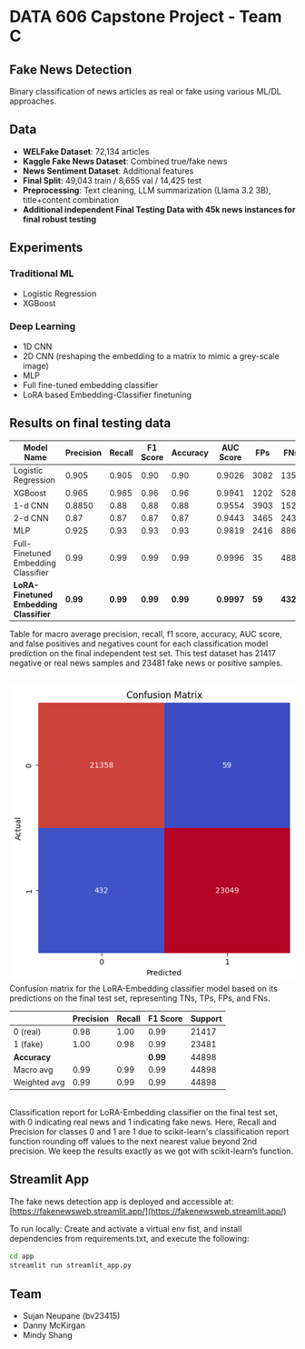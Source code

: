 # DATA 606 Capstone Project - Team C
## Fake News Detection

Binary classification of news articles as real or fake using various ML/DL approaches.

## Data
- **WELFake Dataset**: 72,134 articles
- **Kaggle Fake News Dataset**: Combined true/fake news
- **News Sentiment Dataset**: Additional features
- **Final Split**: 49,043 train / 8,655 val / 14,425 test
- **Preprocessing**: Text cleaning, LLM summarization (Llama 3.2 3B), title+content combination
- **Additional independent Final Testing Data with 45k news instances for final robust testing**
## Experiments

### Traditional ML
- Logistic Regression 
- XGBoost

### Deep Learning  
- 1D CNN
- 2D CNN (reshaping the embedding to a matrix to mimic a grey-scale image)
- MLP
- Full fine-tuned embedding classifier
- LoRA based Embedding-Classifier finetuning


## Results on final testing data

| Model Name                               | Precision | Recall | F1 Score | Accuracy | AUC Score | FPs   | FNs   |
|------------------------------------------|-----------|--------|----------|----------|-----------|-------|-------|
| Logistic Regression                      | 0.905     | 0.905  | 0.90     | 0.90     | 0.9026    | 3082  | 1359  |
| XGBoost                                  | 0.965     | 0.965  | 0.96     | 0.96     | 0.9941    | 1202  | 528   |
| 1-d CNN                                  | 0.8850    | 0.88   | 0.88     | 0.88     | 0.9554    | 3903  | 1522  |
| 2-d CNN                                  | 0.87      | 0.87   | 0.87     | 0.87     | 0.9443    | 3465  | 2437  |
| MLP                                      | 0.925     | 0.93   | 0.93     | 0.93     | 0.9819    | 2416  | 886   |
| Full-Finetuned Embedding Classifier      | 0.99      | 0.99   | 0.99     | 0.99     | 0.9996    | 35    | 488   |
| **LoRA-Finetuned Embedding Classifier**  | **0.99**  | **0.99** | **0.99** | **0.99** | **0.9997**| **59**| **432**|


Table for macro average precision, recall, f1 score, accuracy, AUC score, and false positives and negatives count for each classification model prediction on the final independent test set. This test dataset has 21417 negative or real news samples and 23481 fake news or positive samples.
<br><br>

![Confusion Matrix for LoRA-Embedding Classifier](Images\CM.png)
<br>
Confusion matrix for the LoRA-Embedding classifier model based on its predictions on the final test set, representing TNs, TPs, FPs, and FNs.

|              | Precision | Recall | F1 Score | Support |
|--------------|-----------|--------|----------|---------|
| 0 (real)     | 0.98      | 1.00   | 0.99     | 21417   |
| 1 (fake)     | 1.00      | 0.98   | 0.99     | 23481   |
| **Accuracy** |           |        | **0.99** | 44898   |
| Macro avg    | 0.99      | 0.99   | 0.99     | 44898   |
| Weighted avg | 0.99      | 0.99   | 0.99     | 44898   |

<br>
Classification report for LoRA-Embedding classifier on the final test set, with 0 indicating real news and 1 indicating fake news. Here, Recall and Precision for classes 0 and 1 are 1 due to scikit-learn's classification report function rounding off values to the next nearest value beyond 2nd precision. We keep the results exactly as we got with scikit-learn’s function.


## Streamlit App

The fake news detection app is deployed and accessible at: [https://fakenewsweb.streamlit.app/](https://fakenewsweb.streamlit.app/)

To run locally:
Create and activate a virtual env fist, and install dependencies from requirements.txt, and execute the following:
```bash
cd app
streamlit run streamlit_app.py
```

## Team
- Sujan Neupane (bv23415)
- Danny McKirgan
- Mindy Shang
